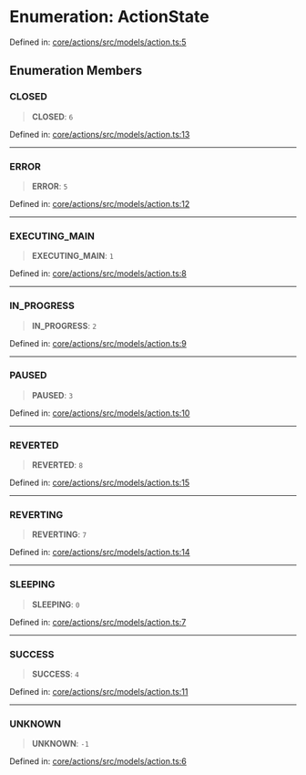 # Enumeration: ActionState

Defined in: [core/actions/src/models/action.ts:5](https://github.com/LaWebcapsule/orbits/blob/89b3e4a56f1c6f9ed3e6f4d5895c93547487b813/core/actions/src/models/action.ts#L5)

## Enumeration Members

### CLOSED

> **CLOSED**: `6`

Defined in: [core/actions/src/models/action.ts:13](https://github.com/LaWebcapsule/orbits/blob/89b3e4a56f1c6f9ed3e6f4d5895c93547487b813/core/actions/src/models/action.ts#L13)

***

### ERROR

> **ERROR**: `5`

Defined in: [core/actions/src/models/action.ts:12](https://github.com/LaWebcapsule/orbits/blob/89b3e4a56f1c6f9ed3e6f4d5895c93547487b813/core/actions/src/models/action.ts#L12)

***

### EXECUTING\_MAIN

> **EXECUTING\_MAIN**: `1`

Defined in: [core/actions/src/models/action.ts:8](https://github.com/LaWebcapsule/orbits/blob/89b3e4a56f1c6f9ed3e6f4d5895c93547487b813/core/actions/src/models/action.ts#L8)

***

### IN\_PROGRESS

> **IN\_PROGRESS**: `2`

Defined in: [core/actions/src/models/action.ts:9](https://github.com/LaWebcapsule/orbits/blob/89b3e4a56f1c6f9ed3e6f4d5895c93547487b813/core/actions/src/models/action.ts#L9)

***

### PAUSED

> **PAUSED**: `3`

Defined in: [core/actions/src/models/action.ts:10](https://github.com/LaWebcapsule/orbits/blob/89b3e4a56f1c6f9ed3e6f4d5895c93547487b813/core/actions/src/models/action.ts#L10)

***

### REVERTED

> **REVERTED**: `8`

Defined in: [core/actions/src/models/action.ts:15](https://github.com/LaWebcapsule/orbits/blob/89b3e4a56f1c6f9ed3e6f4d5895c93547487b813/core/actions/src/models/action.ts#L15)

***

### REVERTING

> **REVERTING**: `7`

Defined in: [core/actions/src/models/action.ts:14](https://github.com/LaWebcapsule/orbits/blob/89b3e4a56f1c6f9ed3e6f4d5895c93547487b813/core/actions/src/models/action.ts#L14)

***

### SLEEPING

> **SLEEPING**: `0`

Defined in: [core/actions/src/models/action.ts:7](https://github.com/LaWebcapsule/orbits/blob/89b3e4a56f1c6f9ed3e6f4d5895c93547487b813/core/actions/src/models/action.ts#L7)

***

### SUCCESS

> **SUCCESS**: `4`

Defined in: [core/actions/src/models/action.ts:11](https://github.com/LaWebcapsule/orbits/blob/89b3e4a56f1c6f9ed3e6f4d5895c93547487b813/core/actions/src/models/action.ts#L11)

***

### UNKNOWN

> **UNKNOWN**: `-1`

Defined in: [core/actions/src/models/action.ts:6](https://github.com/LaWebcapsule/orbits/blob/89b3e4a56f1c6f9ed3e6f4d5895c93547487b813/core/actions/src/models/action.ts#L6)
